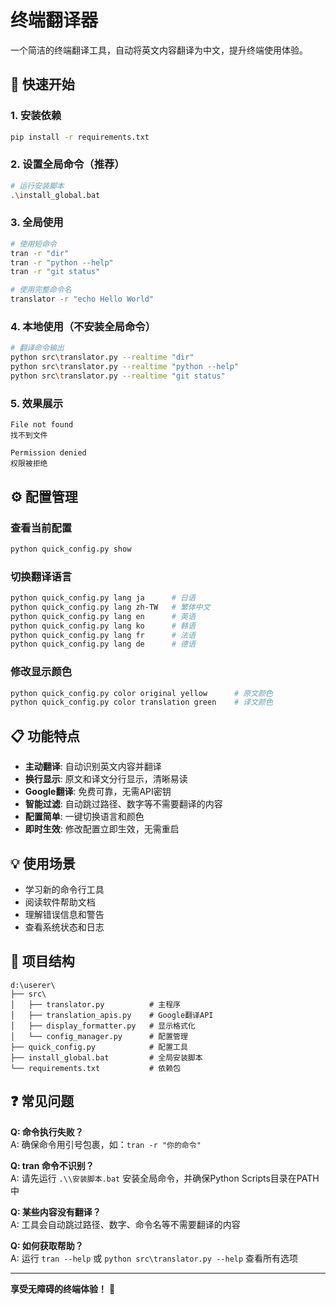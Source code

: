 # 终端翻译器

一个简洁的终端翻译工具，自动将英文内容翻译为中文，提升终端使用体验。

## 🚀 快速开始

### 1. 安装依赖
```bash
pip install -r requirements.txt
```

### 2. 设置全局命令（推荐）
```bash
# 运行安装脚本
.\install_global.bat
```

### 3. 全局使用
```bash
# 使用短命令
tran -r "dir"
tran -r "python --help" 
tran -r "git status"

# 使用完整命令名
translator -r "echo Hello World"
```

### 4. 本地使用（不安装全局命令）
```bash
# 翻译命令输出
python src\translator.py --realtime "dir"
python src\translator.py --realtime "python --help" 
python src\translator.py --realtime "git status"
```

### 5. 效果展示
```
File not found
找不到文件

Permission denied
权限被拒绝
```

## ⚙️ 配置管理

### 查看当前配置
```bash
python quick_config.py show
```

### 切换翻译语言
```bash
python quick_config.py lang ja      # 日语
python quick_config.py lang zh-TW   # 繁体中文
python quick_config.py lang en      # 英语
python quick_config.py lang ko      # 韩语
python quick_config.py lang fr      # 法语
python quick_config.py lang de      # 德语
```

### 修改显示颜色
```bash
python quick_config.py color original yellow      # 原文颜色
python quick_config.py color translation green    # 译文颜色
```

## 📋 功能特点

- **主动翻译**: 自动识别英文内容并翻译
- **换行显示**: 原文和译文分行显示，清晰易读
- **Google翻译**: 免费可靠，无需API密钥
- **智能过滤**: 自动跳过路径、数字等不需要翻译的内容
- **配置简单**: 一键切换语言和颜色
- **即时生效**: 修改配置立即生效，无需重启

## 💡 使用场景

- 学习新的命令行工具
- 阅读软件帮助文档
- 理解错误信息和警告
- 查看系统状态和日志

## 📁 项目结构

```
d:\userer\
├── src\
│   ├── translator.py          # 主程序
│   ├── translation_apis.py    # Google翻译API
│   ├── display_formatter.py   # 显示格式化
│   └── config_manager.py      # 配置管理
├── quick_config.py            # 配置工具
├── install_global.bat         # 全局安装脚本
└── requirements.txt           # 依赖包
```

## ❓ 常见问题

**Q: 命令执行失败？**  
A: 确保命令用引号包裹，如：`tran -r "你的命令"`

**Q: tran 命令不识别？**  
A: 请先运行 `.\\安装脚本.bat` 安装全局命令，并确保Python Scripts目录在PATH中

**Q: 某些内容没有翻译？**  
A: 工具会自动跳过路径、数字、命令名等不需要翻译的内容

**Q: 如何获取帮助？**  
A: 运行 `tran --help` 或 `python src\translator.py --help` 查看所有选项

---

**享受无障碍的终端体验！** 🎉
